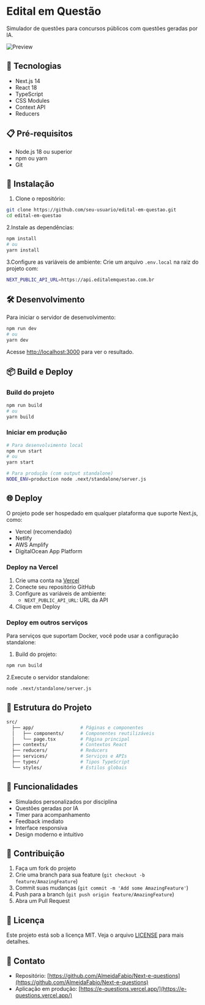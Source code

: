 # Edital em Questão

Simulador de questões para concursos públicos com questões geradas por IA.

![Preview](preview.png)

## 🚀 Tecnologias

- Next.js 14
- React 18
- TypeScript
- CSS Modules
- Context API
- Reducers

## 📋 Pré-requisitos

- Node.js 18 ou superior
- npm ou yarn
- Git

## 🔧 Instalação

1. Clone o repositório:

```bash
git clone https://github.com/seu-usuario/edital-em-questao.git
cd edital-em-questao
```

2.Instale as dependências:

```bash
npm install
# ou
yarn install
```

3.Configure as variáveis de ambiente:
Crie um arquivo `.env.local` na raiz do projeto com:

```bash
NEXT_PUBLIC_API_URL=https://api.editalemquestao.com.br
```

## 🛠️ Desenvolvimento

Para iniciar o servidor de desenvolvimento:

```bash
npm run dev
# ou
yarn dev
```

Acesse [http://localhost:3000](http://localhost:3000) para ver o resultado.

## 📦 Build e Deploy

### Build do projeto

```bash
npm run build
# ou
yarn build
```

### Iniciar em produção

```bash
# Para desenvolvimento local
npm run start
# ou
yarn start

# Para produção (com output standalone)
NODE_ENV=production node .next/standalone/server.js
```

## 🌐 Deploy

O projeto pode ser hospedado em qualquer plataforma que suporte Next.js, como:

- Vercel (recomendado)
- Netlify
- AWS Amplify
- DigitalOcean App Platform

### Deploy na Vercel

1. Crie uma conta na [Vercel](https://vercel.com)
2. Conecte seu repositório GitHub
3. Configure as variáveis de ambiente:
   - `NEXT_PUBLIC_API_URL`: URL da API
4. Clique em Deploy

### Deploy em outros serviços

Para serviços que suportam Docker, você pode usar a configuração standalone:

1. Build do projeto:

```bash
npm run build
```

2.Execute o servidor standalone:

```bash
node .next/standalone/server.js
```

## 📁 Estrutura do Projeto

```bash
src/
  ├── app/                 # Páginas e componentes
  │   ├── components/      # Componentes reutilizáveis
  │   └── page.tsx         # Página principal
  ├── contexts/            # Contextos React
  ├── reducers/            # Reducers
  ├── services/            # Serviços e APIs
  ├── types/               # Tipos TypeScript
  └── styles/              # Estilos globais
```

## 🎯 Funcionalidades

- Simulados personalizados por disciplina
- Questões geradas por IA
- Timer para acompanhamento
- Feedback imediato
- Interface responsiva
- Design moderno e intuitivo

## 🤝 Contribuição

1. Faça um fork do projeto
2. Crie uma branch para sua feature (`git checkout -b feature/AmazingFeature`)
3. Commit suas mudanças (`git commit -m 'Add some AmazingFeature'`)
4. Push para a branch (`git push origin feature/AmazingFeature`)
5. Abra um Pull Request

## 📝 Licença

Este projeto está sob a licença MIT. Veja o arquivo [LICENSE](LICENSE) para mais detalhes.

## 📧 Contato

- Repositório: [https://github.com/AlmeidaFabio/Next-e-questions](https://github.com/AlmeidaFabio/Next-e-questions)
- Aplicação em produção: [https://e-questions.vercel.app/](https://e-questions.vercel.app/)

